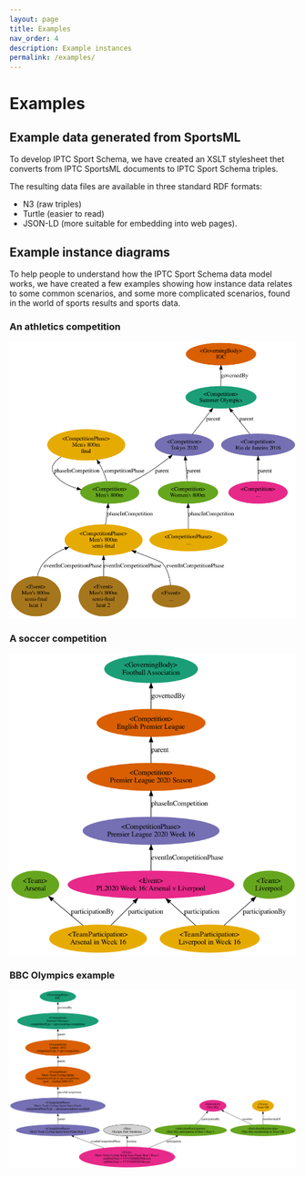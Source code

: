 ```yaml
---
layout: page
title: Examples
nav_order: 4
description: Example instances
permalink: /examples/
---
```

# Examples

## Example data generated from SportsML

To develop IPTC Sport Schema, we have created an XSLT stylesheet thet converts from
IPTC SportsML documents to IPTC Sport Schema triples.

The resulting data files are available in three standard RDF formats:
* N3 (raw triples)
* Turtle (easier to read)
* JSON-LD (more suitable for embedding into web pages).



## Example instance diagrams

To help people to understand how the IPTC Sport Schema data model works, we have created
a few examples showing how instance data relates to some common scenarios, and some more
complicated scenarios, found in the world of sports results and sports data.

### An athletics competition

![Athletics competition example](diagrams/athletics-competition-example.png)

### A soccer competition

![Soccer competition example](diagrams/soccer-competition-example.png)

### BBC Olympics example

![BBC Olympics example](diagrams/bbc-olympics-example.png)

